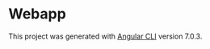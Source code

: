 # Webapp

This project was generated with [Angular CLI](https://github.com/angular/angular-cli) version 7.0.3.
